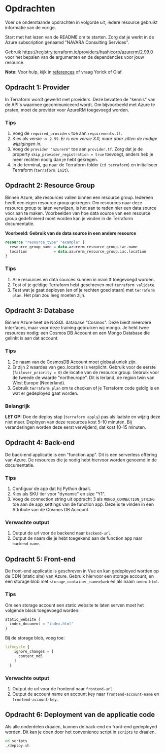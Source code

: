 # Opdrachten

Voer de onderstaande opdrachten in volgorde uit, iedere resource gebruikt informatie
van de vorige.

Start met het lezen van de README om te starten. Zorg dat je werkt in de Azure subscription genaamd "NAVARA Consulting Services".

Gebruik https://registry.terraform.io/providers/hashicorp/azurerm/2.99.0 voor het
bepalen van de argumenten en de dependencies voor jouw resource.

**Note:** Voor hulp, kijk in [references](./references.md) of vraag Yorick of Olaf.


## Opdracht 1: Provider

In Terraform wordt gewerkt met providers. Deze bevatten de "kennis" van de API's
waarmee gecommuniceerd wordt. Om bijvoorbeeld met Azure te praten, moet de provider
voor AzureRM toegevoegd worden.

### Tips

1. Voeg de `required_providers` toe aan `requirements.tf`.
2. Kies als versie `~> 2.99`. _Er is een versie 3.0, maar daar zitten de nodige
   wijzigingen in._
3. Voeg de `provider "azurerm"` toe aan `provider.tf`. Zorg dat je de property `skip_provider_registration = true` toevoegt, anders heb je meer rechten nodig dan je hebt gekregen.
4. In de terminal, ga naar de Terraform folder (`cd terraform`) en initialiseer Terraform (`terraform init`).

## Opdracht 2: Resource Group

Binnen Azure, alle resources vallen binnen een resource group. Iedereen heeft een
eigen resource group gekregen. Om resources naar deze resource group te laten
verwijzen, is het aan te raden hier een data source voor aan te maken. Voorbeelden van hoe data source van een resource group gedefinieerd moet worden kan je vinden in de Terraform documentatie.


**Voorbeeld: Gebruik van de data source in een andere resource**

```terraform
resource "resource_type" "example" {
  resource_group_name = data.azurerm_resource_group.iac.name
  location            = data.azurerm_resource_group.iac.location
}
```

### Tips

1. Alle resources en data sources kunnen in main.tf toegevoegd worden.
2. Test of je geldige Terraform hebt geschreven met `terraform validate`.
3. Test wat je gaat deployen (en of je rechten goed staan) met `terraform plan`. Het plan zou leeg moeten zijn.

## Opdracht 3: Database

Binnen Azure heet de NoSQL database "Cosmos". Deze biedt meerdere interfaces, maar
voor deze training gebruiken wij mongo. Je hebt twee resources nodig: een Cosmos DB Account en een Mongo Database die gelinkt is aan dat account.

### Tips
1. De naam van de CosmosDB Account moet globaal uniek zijn.
2. Er zijn 2 waardes van geo_location is verplicht. Gebruik voor de eerste  (`failover_priority = 0`) de locatie van de resource group. Gebruik voor de tweede  de waarde "northeurope". Dit is Ierland, de region twin van West Europe (Nederland).
3. Gebruik `terraform plan` om te checken of je Terraform code geldig is en wat er gedeployed gaat worden. 

### Belangrijk
**LET OP:** Doe de deploy stap (`terraform apply`) pas als laatste en wijzig deze niet meer. Deployen van deze resources kost 5-10 minuten. Bij veranderingen worden deze eerst verwijderd, dat kost 10-15 minuten.

## Opdracht 4: Back-end

De back-end applicatie is een "function app". Dit is een serverless offering van
Azure. De resources die je nodig hebt hiervoor worden genoemd in de documentatie. 

### Tips

1. Configuur de app dat hij Python draait.
2. Kies als SKU tier voor "dynamic" en size "Y1".
3. Voeg de connection string uit opdracht 3 als `MONGO_CONNECTION_STRING` toe aan de app_settings van de function app. Deze is te vinden in een Attribute van de Cosmos DB Account.

### Verwachte output

1. Output de url voor de backend naar `backend-url`.
2. Output de naam die je hebt toegekend aan de function app naar `backend-name`.

## Opdracht 5: Front-end

De front-end applicatie is geschreven in Vue en kan gedeployed worden op de CDN
(static site) van Azure. Gebruik hiervoor een storage account, en een storage blob met `storage_container_name=$web` en als naam `index.html`.

### Tips

Om een storage account een static website te laten serven moet het volgende block toegevoegd worden:

```terraform
static_website {
  index_document = "index.html"
}
```

Bij de storage blob, voeg toe:

```terraform
lifecycle {
    ignore_changes = [
      content_md5
    ]
  }
```

### Verwachte output

1. Output de url voor de frontend naar `frontend-url`.
2. Output de account name en account key naar `frontend-account-name` en `frontend-account-key`.

## Opdracht 6: Deployment van de applicatie code

Als alle onderdelen draaien, kunnen de back-end en front-end gedeployed worden. Dit kan je doen door het convenience script in `scripts` te draaien.

```bash
cd scripts
./deploy.sh
```
